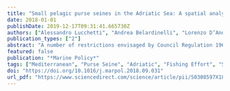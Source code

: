```yaml
---
title: "Small pelagic purse seines in the Adriatic Sea: A spatial analysis and technical overview in relation to Mediterranean Regulation provisions"
date: 2018-01-01
publishDate: 2019-12-17T09:31:41.665730Z
authors: ["Alessandro Lucchetti", "Andrea Belardinelli", "Lorenzo D’Andrea", "Bojan Marčeta", "Michela Martinelli", "Tommaso Russo", "Vanja Čikeš Keč", "Barbara Zorica", "Massimo Virgili"]
publication_types: ["2"]
abstract: "A number of restrictions envisaged by Council Regulation 1967/2006 (Mediterranean Regulation, MR) have been introduced to reduce the fishing effort and the catch of juveniles in the Mediterranean Sea. A large proportion of the purse seiners of the Adriatic fleet that target small pelagic species may be using gear that does not comply with regulatory provisions. This study provides a thorough overview on Adriatic purse seine designs and fishing practices. Moreover, since no detailed information was available about their environmental impact, an ad hoc study was also performed to examine the issue in relation to Mediterranean Regulation provisions. Analysis of the technical data confirmed the vast majority of the nets used by the Adriatic purse seine fleet do not comply with regulatory provisions. However, data analysis highlighted that the technical features and operational characteristics of these fisheries do not justify the application of MR restrictions. In fact, i) spatial analysis of the fishing effort demonstrated that purse seiners operate more than 3 nautical miles off the coast, i.e. further than the area covered by the restrictions; and ii) data from sensors and video cameras documented that purse seines do not exert adverse impacts on critical habitats such as Posidonia meadows and that the groundrope impact on the seabed is so slight and short-lived as to be negligible. Moreover, the extensive changes required to make purse seines compliant with the MR would entail steep costs and would ultimately render the nets unsuitable for commercial fishing, thus involving highly negative socioeconomic consequences."
featured: false
publication: "*Marine Policy*"
tags: ["Mediterranean", "Purse Seine", "Adriatic", "Fishing Effort", "Spatial Analysis"]
doi: "https://doi.org/10.1016/j.marpol.2018.09.031"
url_pdf: "https://www.sciencedirect.com/science/article/pii/S0308597X18301210"
---
```


